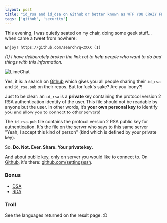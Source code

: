 ```yaml
---
layout: post
title: "id_rsa and id_dsa on Github or better known as WTF YOU CRAZY FELLA"
tags: ['github', 'security']
---
```


This evening, I was quietly seated on my chair, doing some geek stuff... when came a tweet from nowhere:


    Enjoy! https://github.com/search?q=XXXX (1)

_(1) I have deliberately broken the link not to help people who want to do bad things with this information._


![LimeChat]({{site.baseurl}}/content/img/github-fail.jpg)

Yes, it is: a search on [Github](https://www.github.com) which gives you all people sharing their ```id_rsa``` and ```id_rsa.pub``` on their repos. But for fuck's sake? Are you loony?!

Just to be clear: an ```id_rsa``` is a __private__ key containing the protocol version 2 RSA authentication identity of the user. This file should not be readable by anyone but the user. In other words, it's __your own personal key__ to identify you and allow you to connect to other servers!

The ```id_rsa.pub``` file contains the protocol version 2 RSA public key for authentication. It's the file on the server who says to this same server "Yeah, I accept this kind of person" (kind which is defined by your private key).

So. __Do. Not. Ever. Share. Your private key.__

And about public key, only on server you would like to connect to. On [Github](https://www.github.com), it's there: [github.com/settings/ssh](https://github.com/settings/ssh).

### Bonus

- [DSA](http://en.wikipedia.org/wiki/Digital_Signature_Algorithm)
- [RDA](http://en.wikipedia.org/wiki/RSA_%28algorithm%29)

### Troll

See the languages returned on the result page. :D